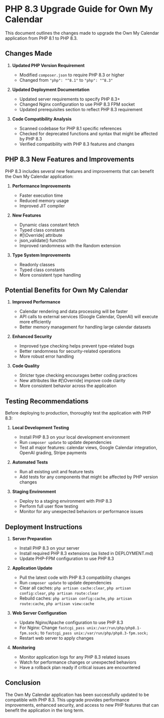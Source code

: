 # PHP 8.3 Upgrade Guide for Own My Calendar

This document outlines the changes made to upgrade the Own My Calendar application from PHP 8.1 to PHP 8.3.

## Changes Made

1. **Updated PHP Version Requirement**
   - Modified `composer.json` to require PHP 8.3 or higher
   - Changed from `"php": "^8.1"` to `"php": "^8.3"`

2. **Updated Deployment Documentation**
   - Updated server requirements to specify PHP 8.3+
   - Changed Nginx configuration to use PHP 8.3 FPM socket
   - Updated prerequisites section to reflect PHP 8.3 requirement

3. **Code Compatibility Analysis**
   - Scanned codebase for PHP 8.1 specific references
   - Checked for deprecated functions and syntax that might be affected by PHP 8.3
   - Verified compatibility with PHP 8.3 features and changes

## PHP 8.3 New Features and Improvements

PHP 8.3 includes several new features and improvements that can benefit the Own My Calendar application:

1. **Performance Improvements**
   - Faster execution time
   - Reduced memory usage
   - Improved JIT compiler

2. **New Features**
   - Dynamic class constant fetch
   - Typed class constants
   - #[\Override] attribute
   - json_validate() function
   - Improved randomness with the Random extension

3. **Type System Improvements**
   - Readonly classes
   - Typed class constants
   - More consistent type handling

## Potential Benefits for Own My Calendar

1. **Improved Performance**
   - Calendar rendering and data processing will be faster
   - API calls to external services (Google Calendar, OpenAI) will execute more efficiently
   - Better memory management for handling large calendar datasets

2. **Enhanced Security**
   - Improved type checking helps prevent type-related bugs
   - Better randomness for security-related operations
   - More robust error handling

3. **Code Quality**
   - Stricter type checking encourages better coding practices
   - New attributes like #[\Override] improve code clarity
   - More consistent behavior across the application

## Testing Recommendations

Before deploying to production, thoroughly test the application with PHP 8.3:

1. **Local Development Testing**
   - Install PHP 8.3 on your local development environment
   - Run `composer update` to update dependencies
   - Test all major features: calendar views, Google Calendar integration, OpenAI grading, Stripe payments

2. **Automated Tests**
   - Run all existing unit and feature tests
   - Add tests for any components that might be affected by PHP version changes

3. **Staging Environment**
   - Deploy to a staging environment with PHP 8.3
   - Perform full user flow testing
   - Monitor for any unexpected behaviors or performance issues

## Deployment Instructions

1. **Server Preparation**
   - Install PHP 8.3 on your server
   - Install required PHP 8.3 extensions (as listed in DEPLOYMENT.md)
   - Update PHP-FPM configuration to use PHP 8.3

2. **Application Update**
   - Pull the latest code with PHP 8.3 compatibility changes
   - Run `composer update` to update dependencies
   - Clear all caches: `php artisan cache:clear`, `php artisan config:clear`, `php artisan route:clear`
   - Rebuild caches: `php artisan config:cache`, `php artisan route:cache`, `php artisan view:cache`

3. **Web Server Configuration**
   - Update Nginx/Apache configuration to use PHP 8.3
   - For Nginx: Change `fastcgi_pass unix:/var/run/php/php8.1-fpm.sock;` to `fastcgi_pass unix:/var/run/php/php8.3-fpm.sock;`
   - Restart web server to apply changes

4. **Monitoring**
   - Monitor application logs for any PHP 8.3 related issues
   - Watch for performance changes or unexpected behaviors
   - Have a rollback plan ready if critical issues are encountered

## Conclusion

The Own My Calendar application has been successfully updated to be compatible with PHP 8.3. This upgrade provides performance improvements, enhanced security, and access to new PHP features that can benefit the application in the long term.

